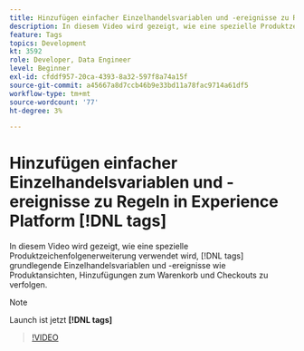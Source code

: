 ```yaml
---
title: Hinzufügen einfacher Einzelhandelsvariablen und -ereignisse zu Regeln in Experience Platform [!DNL tags]
description: In diesem Video wird gezeigt, wie eine spezielle Produktzeichenfolgenerweiterung in verwendet wird [!DNL tags]  um grundlegende Einzelhandelsvariablen und -ereignisse wie Produktansichten, Hinzufügungen zum Warenkorb und Checkouts zu verfolgen.
feature: Tags
topics: Development
kt: 3592
role: Developer, Data Engineer
level: Beginner
exl-id: cfddf957-20ca-4393-8a32-597f8a74a15f
source-git-commit: a45667a8d7ccb46b9e33bd11a78fac9714a61df5
workflow-type: tm+mt
source-wordcount: '77'
ht-degree: 3%

---
```


# Hinzufügen einfacher Einzelhandelsvariablen und -ereignisse zu Regeln in Experience Platform [!DNL tags]

In diesem Video wird gezeigt, wie eine spezielle Produktzeichenfolgenerweiterung verwendet wird, [!DNL tags] grundlegende Einzelhandelsvariablen und -ereignisse wie Produktansichten, Hinzufügungen zum Warenkorb und Checkouts zu verfolgen.

>[!NOTE]
>
> Launch ist jetzt **[!DNL tags]**

>[!VIDEO](https://video.tv.adobe.com/v/28763/?quality=12&learn=on)
